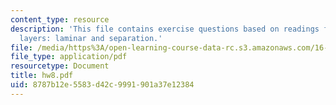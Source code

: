 ```yaml
---
content_type: resource
description: 'This file contains exercise questions based on readings for boundary
  layers: laminar and separation.'
file: /media/https%3A/open-learning-course-data-rc.s3.amazonaws.com/16-100-aerodynamics-fall-2005/8787b12e5583d42c9991901a37e12384_hw8.pdf
file_type: application/pdf
resourcetype: Document
title: hw8.pdf
uid: 8787b12e-5583-d42c-9991-901a37e12384
---
```

